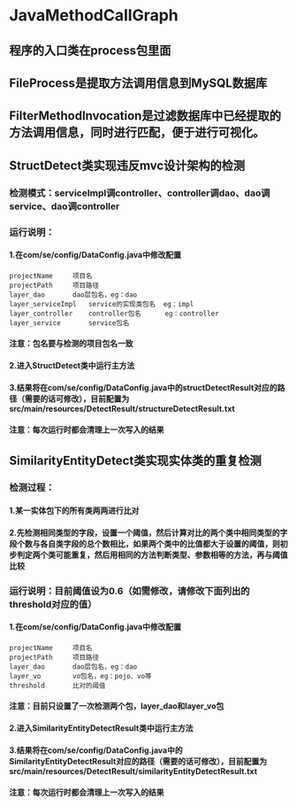 # JavaMethodCallGraph

## 程序的入口类在process包里面  
## FileProcess是提取方法调用信息到MySQL数据库  
## FilterMethodInvocation是过滤数据库中已经提取的方法调用信息，同时进行匹配，便于进行可视化。

## StructDetect类实现违反mvc设计架构的检测
### 检测模式：serviceImpl调controller、controller调dao、dao调service、dao调controller
### 运行说明：
#### 1.在com/se/config/DataConfig.java中修改配置
    projectName     项目名
    projectPath     项目路径
    layer_dao       dao层包名，eg：dao       
    layer_serviceImpl   service的实现类包名  eg：impl
    layer_controller    controller包名      eg：controller
    layer_service       service包名
#### 注意：包名要与检测的项目包名一致
#### 2.进入StructDetect类中运行主方法
#### 3.结果将在com/se/config/DataConfig.java中的structDetectResult对应的路径（需要的话可修改），目前配置为src/main/resources/DetectResult/structureDetectResult.txt
####  注意：每次运行时都会清理上一次写入的结果

## SimilarityEntityDetect类实现实体类的重复检测
### 检测过程：
#### 1.某一实体包下的所有类两两进行比对
#### 2.先检测相同类型的字段，设置一个阈值，然后计算对比的两个类中相同类型的字段个数与各自类字段的总个数相比，如果两个类中的比值都大于设置的阈值，则初步判定两个类可能重复，然后用相同的方法判断类型、参数相等的方法，再与阈值比较
### 运行说明：目前阈值设为0.6（如需修改，请修改下面列出的threshold对应的值）
#### 1.在com/se/config/DataConfig.java中修改配置
    projectName     项目名
    projectPath     项目路径
    layer_dao       dao层包名，eg：dao       
    layer_vo        vo包名，eg：pojo、vo等
    threshold       比对的阈值
####  注意：目前只设置了一次检测两个包，layer_dao和layer_vo包
#### 2.进入SimilarityEntityDetectResult类中运行主方法
#### 3.结果将在com/se/config/DataConfig.java中的SimilarityEntityDetectResult对应的路径（需要的话可修改），目前配置为src/main/resources/DetectResult/similarityEntityDetectResult.txt
####  注意：每次运行时都会清理上一次写入的结果